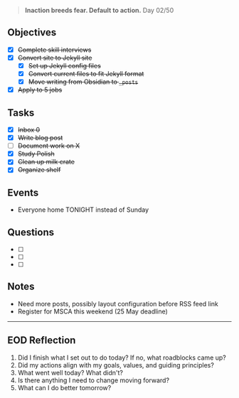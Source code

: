 > **Inaction breeds fear. Default to action.**
> Day 02/50
## Objectives
- [x] ~~Complete skill interviews~~
- [x] ~~Convert site to Jekyll site~~
	- [x] ~~Set up Jekyll config files~~
	- [x] ~~Convert current files to fit Jekyll format~~
	- [x] ~~Move writing from Obsidian to `_posts`~~
- [x] ~~Apply to 5 jobs~~
## Tasks
- [x] ~~Inbox 0~~
- [x] ~~Write blog post~~
- [ ] ~~Document work on X~~
- [x] ~~Study Polish~~
- [x] ~~Clean up milk crate~~
- [x] ~~Organize shelf~~
## Events
- Everyone home TONIGHT instead of Sunday
## Questions
- [ ] 
- [ ] 
- [ ] 
## Notes
- Need more posts, possibly layout configuration before RSS feed link
- Register for MSCA this weekend (25 May deadline)
---
## EOD Reflection
1. Did I finish what I set out to do today? If no, what roadblocks came up?
2. Did my actions align with my goals, values, and guiding principles?
3. What went well today? What didn't?
4. Is there anything I need to change moving forward?
5. What can I do better tomorrow?